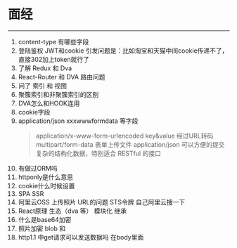 #   面经
---
1.  content-type 有哪些字段
2.  登陆鉴权 JWT和cookie
    引发问题是：比如淘宝和天猫中间cookie传递不了，直接302加上token就行了
3.  了解 Redux 和 Dva 
4.  React-Router 和 DVA 路由问题
5.  问了 索引 和 视图
6.  聚簇索引和非聚簇索引的区别
7.  DVA怎么和HOOK连用
8.  cookie字段
9.  application/json xxxwwwformdata 等字段
    >   application/x-www-form-urlencoded   key&value 经过URL转码
    >   multipart/form-data 表单上传文件
    >   application/json 可以方便的提交复杂的结构化数据，特别适合 RESTful 的接口
10. 有做过ORM吗
11. httponly是什么意思
12. cookie什么时候设置 
13. SPA SSR 
14. 阿里云OSS 上传照片 URL的问题 STS令牌 自己阿里云搜一下
15. React原理 生态（dva 等） 模块化 继承
16. 什么是base64加密
17. 照片加密 blob 和 
18. http1.1 中get请求可以发送数据吗 在body里面
